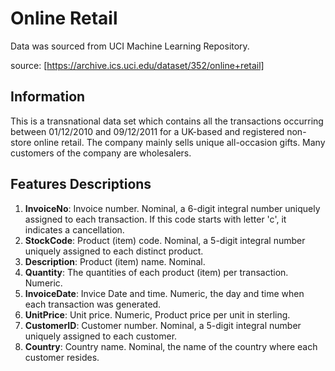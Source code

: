 # Online Retail
Data was sourced from UCI Machine Learning Repository.

source: [https://archive.ics.uci.edu/dataset/352/online+retail]

## Information
This is a transnational data set which contains all the transactions occurring between 01/12/2010 and 09/12/2011 for a UK-based and registered non-store online retail. The company mainly sells unique all-occasion gifts. Many customers of the company are wholesalers.

## Features Descriptions
1. **InvoiceNo**: Invoice number. Nominal, a 6-digit integral number uniquely assigned to each transaction. If this code starts with letter 'c', it indicates a cancellation. 
2. **StockCode**: Product (item) code. Nominal, a 5-digit integral number uniquely assigned to each distinct product.
3. **Description**: Product (item) name. Nominal.
4. **Quantity**: The quantities of each product (item) per transaction. Numeric.	
5. **InvoiceDate**: Invice Date and time. Numeric, the day and time when each transaction was generated.
6. **UnitPrice**: Unit price. Numeric, Product price per unit in sterling.
7. **CustomerID**: Customer number. Nominal, a 5-digit integral number uniquely assigned to each customer.
8. **Country**: Country name. Nominal, the name of the country where each customer resides.